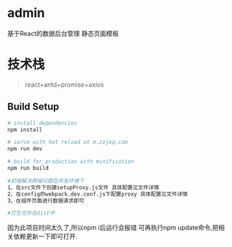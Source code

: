 # admin

基于React的数据后台管理  静态页面模板

# 技术栈

> react+antd+promise+axios

## Build Setup

``` bash
# install dependencies
npm install

# serve with hot reload at m.zzjeq.com
npm run dev

# build for production with minification
npm run build

#前端解决跨域问题在开发环境下
1、在src文件下创建setupProxy.js文件 具体配置见文件详情
2、在config的webpack.dev.conf.js下配置proxy 具体配置见文件详情
3、在组件页面进行数据请求即可

#打包文件在dist中
```
因为此项目时间太久了,所以npm i后运行会报错  可再执行npm update命令,把相关依赖更新一下即可打开.

